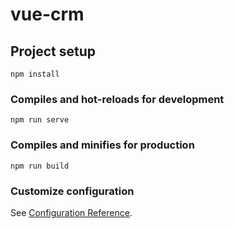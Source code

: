 # vue-crm

## Project setup
```
npm install
```

### Compiles and hot-reloads for development
```
npm run serve 

```

### Compiles and minifies for production
```
npm run build
```

### Customize configuration
See [Configuration Reference](https://cli.vuejs.org/config/).
